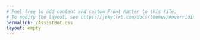 ```yaml
---
# Feel free to add content and custom Front Matter to this file.
# To modify the layout, see https://jekyllrb.com/docs/themes/#overriding-theme-defaults
permalink: /AssistBot.css
layout: empty
---
```

